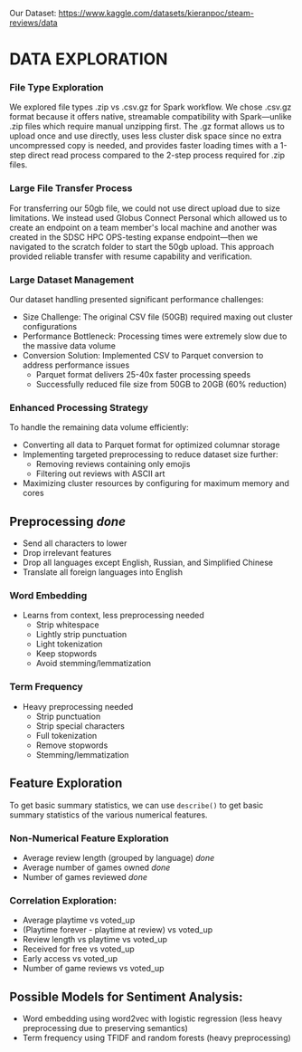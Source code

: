 Our Dataset: https://www.kaggle.com/datasets/kieranpoc/steam-reviews/data

# DATA EXPLORATION

### File Type Exploration

We explored file types .zip vs .csv.gz for Spark workflow. We chose .csv.gz format because it offers native, streamable compatibility with Spark—unlike .zip files which require manual unzipping first. The .gz format allows us to upload once and use directly, uses less cluster disk space since no extra uncompressed copy is needed, and provides faster loading times with a 1-step direct read process compared to the 2-step process required for .zip files.

### Large File Transfer Process

For transferring our 50gb file, we could not use direct upload due to size limitations. We instead used Globus Connect Personal which allowed us to create an endpoint on a team member's local machine and another was created in the SDSC HPC OPS-testing expanse endpoint—then we navigated to the scratch folder to start the 50gb upload. This approach provided reliable transfer with resume capability and verification.

### Large Dataset Management

Our dataset handling presented significant performance challenges:

- Size Challenge: The original CSV file (50GB) required maxing out cluster configurations
- Performance Bottleneck: Processing times were extremely slow due to the massive data volume
- Conversion Solution: Implemented CSV to Parquet conversion to address performance issues
  - Parquet format delivers 25-40x faster processing speeds
  - Successfully reduced file size from 50GB to 20GB (60% reduction)

### Enhanced Processing Strategy
To handle the remaining data volume efficiently:

- Converting all data to Parquet format for optimized columnar storage
- Implementing targeted preprocessing to reduce dataset size further:
  - Removing reviews containing only emojis
  - Filtering out reviews with ASCII art
- Maximizing cluster resources by configuring for maximum memory and cores

## **Preprocessing** *done*

- Send all characters to lower
- Drop irrelevant features
- Drop all languages except English, Russian, and Simplified Chinese
- Translate all foreign languages into English

### Word Embedding
- Learns from context, less preprocessing needed
  - Strip whitespace
  - Lightly strip punctuation
  - Light tokenization
  - Keep stopwords
  - Avoid stemming/lemmatization
    
### Term Frequency
- Heavy preprocessing needed
  - Strip punctuation
  - Strip special characters
  - Full tokenization
  - Remove stopwords
  - Stemming/lemmatization
    
## **Feature Exploration**

To get basic summary statistics, we can use `describe()` to get basic summary statistics of the various numerical features. 

### Non-Numerical Feature Exploration

- Average review length (grouped by language) *done*
- Average number of games owned *done*
- Number of games reviewed *done*
  
### Correlation Exploration:
- Average playtime vs voted_up
- (Playtime forever - playtime at review) vs voted_up
- Review length vs playtime vs voted_up
- Received for free vs voted_up
- Early access vs voted_up
- Number of game reviews vs voted_up

## **Possible Models for Sentiment Analysis:**
- Word embedding using word2vec with logistic regression (less heavy preprocessing due to preserving semantics)
- Term frequency using TFIDF and random forests (heavy preprocessing)
